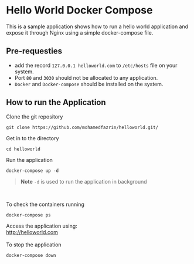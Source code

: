 # Hello World Docker Compose
This is a sample application shows how to run a hello world application and expose it through Nginx using a simple docker-compose file.

## Pre-requesties
- add the record ``127.0.0.1 helloworld.com`` to `/etc/hosts` file on your system.
- Port `80` and `3030` should not be allocated to any application.
- `Docker` and `Docker-compose` should be installed on the system.

## How to run the Application
Clone the git repository  
```
git clone https://github.com/mohamedfazrin/helloworld.git/
```  

Get in to the directory  
```
cd helloworld
```

Run the application  
```
docker-compose up -d
```  
>**Note**
> `-d` is used to run the application in background  <br/>  
<br/>


To check the containers running  
```
docker-compose ps
```

Access the application using:  
http://helloworld.com  
<br/>
To stop the application  
```
docker-compose down
```  
